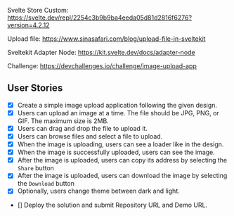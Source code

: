 Svelte Store Custom: https://svelte.dev/repl/2254c3b9b9ba4eeda05d81d2816f6276?version=4.2.12

Upload file: https://www.sinasafari.com/blog/upload-file-in-sveltekit

Sveltekit Adapter Node: https://kit.svelte.dev/docs/adapter-node

Challenge: https://devchallenges.io/challenge/image-upload-app

## User Stories

- [x] Create a simple image upload application following the given design.
- [x] Users can upload an image at a time. The file should be JPG, PNG, or GIF. The maximum size is 2MB.
- [x] Users can drag and drop the file to upload it.
- [x] Users can browse files and select a file to upload.
- [x] When the image is uploading, users can see a loader like in the design.
- [x] When the image is successfully uploaded, users can see the image.
- [x] After the image is uploaded, users can copy its address by selecting the `Share` button
- [x] After the image is uploaded, users can download the image by selecting the `Download` button
- [x] Optionally, users change theme between dark and light.
- [] Deploy the solution and submit Repository URL and Demo URL.